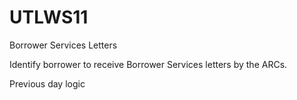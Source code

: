 # UTLWS11
Borrower Services Letters

Identify borrower to receive Borrower Services letters by the ARCs.

Previous day logic
